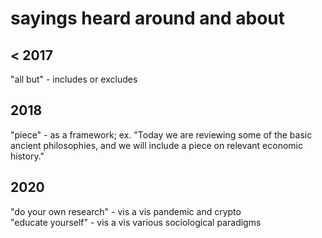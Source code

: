 # sayings heard around and about


## < 2017
"all but" - includes or excludes  

## 2018
"piece" - as a framework; ex. "Today we are reviewing some of the basic ancient philosophies, and we will include a piece on relevant economic history."  

## 2020
"do your own research" - vis a vis pandemic and crypto  
"educate yourself" - vis a vis various sociological paradigms  
